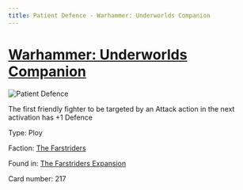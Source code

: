 ```yaml
---
title: Patient Defence - Warhammer: Underworlds Companion
---
```


# [Warhammer: Underworlds Companion](https://guidokessels.github.io/wh-underworlds)

  

![Patient Defence](https://warhammerunderworlds.com/wp-content/uploads/sites/6/2018/03/217_ENG.png)

The first friendly fighter to be targeted by an Attack action in the next activation has +1 Defence

Type: Ploy

Faction: [The Farstriders](https://guidokessels.github.io/wh-underworlds/factions/the-farstriders)

Found in: [The Farstriders Expansion](https://guidokessels.github.io/wh-underworlds/locations/the-farstriders-expansion)

Card number: 217
